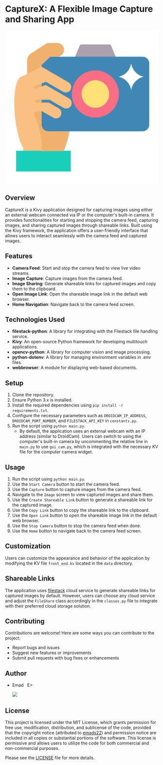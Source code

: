# CaptureX: A Flexible Image Capture and Sharing App

![CaptureX_logo](./assets/images/CaptureX_logo.png)

## Overview
CaptureX is a Kivy application designed for capturing images using either an external webcam connected via IP or the computer's built-in camera. It provides functionalities for starting and stopping the camera feed, capturing images, and sharing captured images through shareable links. Built using the Kivy framework, the application offers a user-friendly interface that allows users to interact seamlessly with the camera feed and captured images.

## Features
- **Camera Feed**: Start and stop the camera feed to view live video streams.
- **Image Capture**: Capture images from the camera feed.
- **Image Sharing**: Generate shareable links for captured images and copy them to the clipboard.
- **Open Image Link**: Open the shareable image link in the default web browser.
- **Home Navigation**: Navigate back to the camera feed screen.

## Technologies Used
- **filestack-python**: A library for integrating with the Filestack file handling service.
- **Kivy**: An open-source Python framework for developing multitouch applications.
- **opencv-python**: A library for computer vision and image processing.
- **python-dotenv**: A library for managing environment variables in .env files.
- **webbrowser**: A module for displaying web-based documents.

## Setup
1. Clone the repository.
2. Ensure Python 3.x is installed.
3. Install the required dependencies using `pip install -r requirements.txt`.
4. Configure the necessary parameters such as `DROIDCAM_IP_ADDRESS`, `DROIDCAM_PORT_NUMBER`, and `FILESTACK_API_KEY` in `constants.py`.
5. Run the script using `python main.py`.
   - By default, the application uses an external webcam with an IP address (similar to DroidCam). Users can switch to using the computer's built-in camera by uncommenting the relative line in `main.py` to use `gui_cam.py`, which is integrated with the necessary KV file for the computer camera widget.

## Usage
1. Run the script using `python main.py`.
2. Use the `Start Camera` button to start the camera feed.
3. Use the `Capture` button to capture images from the camera feed.
4. Navigate to the `Image` screen to view captured images and share them.
5. Use the `Create Shareable Link` button to generate a shareable link for the captured image.
6. Use the `Copy Link` button to copy the shareable link to the clipboard.
7. Use the `Open Link` button to open the shareable image link in the default web browser.
8. Use the `Stop Camera` button to stop the camera feed when done.
9. Use the `Home` button to navigate back to the camera feed screen.

## Customization
Users can customize the appearance and behavior of the application by modifying the KV file `front_end.kv` located in the `data` directory.

## Shareable Links
The application uses [filestack](https://www.filestack.com/) cloud service to generate shareable links for captured images by default. However, users can choose any cloud service and adjust the `FileShare` class accordingly in the `classes.py` file to integrate with their preferred cloud storage solution.

## Contributing
Contributions are welcome! Here are some ways you can contribute to the project:
- Report bugs and issues
- Suggest new features or improvements
- Submit pull requests with bug fixes or enhancements

## Author
- Emad &nbsp; E>
  
  [<img src="https://img.shields.io/badge/GitHub-Profile-blue?logo=github" width="150">](https://github.com/emads22)

## License
This project is licensed under the MIT License, which grants permission for free use, modification, distribution, and sublicense of the code, provided that the copyright notice (attributed to [emads22](https://github.com/emads22)) and permission notice are included in all copies or substantial portions of the software. This license is permissive and allows users to utilize the code for both commercial and non-commercial purposes.

Please see the [LICENSE](LICENSE) file for more details.